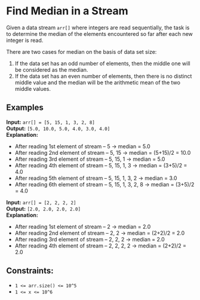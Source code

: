 # Find Median in a Stream

Given a data stream `arr[]` where integers are read sequentially, the task is to determine the median of the elements encountered so far after each new integer is read.

There are two cases for median on the basis of data set size:

1. If the data set has an odd number of elements, then the middle one will be considered as the median.
2. If the data set has an even number of elements, then there is no distinct middle value and the median will be the arithmetic mean of the two middle values.

## Examples

**Input:** `arr[] = [5, 15, 1, 3, 2, 8]`  
**Output:** `[5.0, 10.0, 5.0, 4.0, 3.0, 4.0]`  
**Explanation:** 
- After reading 1st element of stream – 5 -> median = 5.0
- After reading 2nd element of stream – 5, 15 -> median = (5+15)/2 = 10.0 
- After reading 3rd element of stream – 5, 15, 1 -> median = 5.0
- After reading 4th element of stream – 5, 15, 1, 3 -> median = (3+5)/2 = 4.0
- After reading 5th element of stream – 5, 15, 1, 3, 2 -> median = 3.0
- After reading 6th element of stream – 5, 15, 1, 3, 2, 8 -> median = (3+5)/2 = 4.0

**Input:** `arr[] = [2, 2, 2, 2]`  
**Output:** `[2.0, 2.0, 2.0, 2.0]`  
**Explanation:** 
- After reading 1st element of stream – 2 -> median = 2.0
- After reading 2nd element of stream – 2, 2 -> median = (2+2)/2 = 2.0
- After reading 3rd element of stream – 2, 2, 2 -> median = 2.0
- After reading 4th element of stream – 2, 2, 2, 2 -> median = (2+2)/2 = 2.0

## Constraints:
- `1 <= arr.size() <= 10^5`
- `1 <= x <= 10^6`